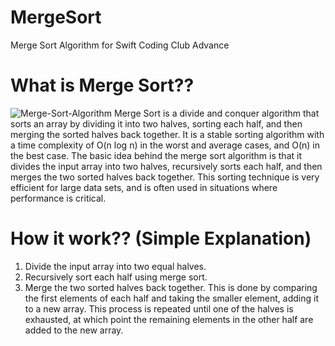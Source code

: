 # MergeSort
 Merge Sort Algorithm for Swift Coding Club Advance

# What is Merge Sort??
![Merge-Sort-Algorithm](https://user-images.githubusercontent.com/48949523/212000949-aa5933b9-8554-44a6-9dd0-f27160092621.png)
Merge Sort is a divide and conquer algorithm that sorts an array by dividing it into two halves, sorting each half, and then merging the sorted halves back together. It is a stable sorting algorithm with a time complexity of O(n log n) in the worst and average cases, and O(n) in the best case. The basic idea behind the merge sort algorithm is that it divides the input array into two halves, recursively sorts each half, and then merges the two sorted halves back together. This sorting technique is very efficient for large data sets, and is often used in situations where performance is critical.

# How it work?? (Simple Explanation)
1.  Divide the input array into two equal halves.
2. Recursively sort each half using merge sort.
3. Merge the two sorted halves back together. This is done by comparing the first elements of each half and taking the smaller element, adding it to a new array. This process is repeated until one of the halves is exhausted, at which point the remaining elements in the other half are added to the new array.
